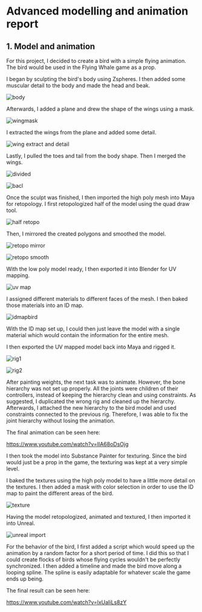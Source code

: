 # Advanced modelling and animation report

## 1. Model and animation

For this project, I decided to create a bird with a simple flying animation. The bird would be used in the Flying Whale game as a prop.

I began by sculpting the bird's body using Zspheres. I then added some muscular detail to the body and made the head and beak.

![body](https://user-images.githubusercontent.com/32599151/37866565-40b0c3f8-2f84-11e8-8f12-b262841b50b9.png)

Afterwards, I added a plane and drew the shape of the wings using a mask.

![wingmask](https://user-images.githubusercontent.com/32599151/37866567-54ebd95c-2f84-11e8-8b48-c482ac6ce3c2.png)

I extracted the wings from the plane and added some detail.

![wing extract and detail](https://user-images.githubusercontent.com/32599151/37866574-6e69b8fe-2f84-11e8-9d9e-b323f5c206a9.png)

Lastly, I pulled the toes and tail from the body shape. Then I merged the wings.

![divided](https://user-images.githubusercontent.com/32599151/37866584-950fc4ee-2f84-11e8-9c01-7d5e186b00f3.png)

![bacl](https://user-images.githubusercontent.com/32599151/37866613-fe8602ee-2f84-11e8-8187-05e713e82ce2.png)

Once the sculpt was finished, I then imported the high poly mesh into Maya for retopology. I first retopologized half of the model using the quad draw tool.

![half retopo](https://user-images.githubusercontent.com/32599151/37866626-2a193458-2f85-11e8-88e8-da6960979959.png)

Then, I mirrored the created polygons and smoothed the model.

![retopo mirror](https://user-images.githubusercontent.com/32599151/37866629-46d4cad0-2f85-11e8-99ea-9c95213e86e5.png)

![retopo smooth](https://user-images.githubusercontent.com/32599151/37866631-4985a790-2f85-11e8-8e68-c29b55d0a30f.png)

With the low poly model ready, I then exported it into Blender for UV mapping.

![uv map](https://user-images.githubusercontent.com/32599151/37866703-2c420772-2f86-11e8-937d-26318c62086a.png)

I assigned different materials to different faces of the mesh. I then baked those materials into an ID map.

![idmapbird](https://user-images.githubusercontent.com/32599151/37866717-50d7079a-2f86-11e8-842b-8b00bff30d87.png)

With the ID map set up, I could then just leave the model with a single material which would contain the information for the entire mesh.

I then exported the UV mapped model back into Maya and rigged it.

![rig1](https://user-images.githubusercontent.com/32599151/37866645-776d626a-2f85-11e8-92cb-6af15c5350db.png)

![rig2](https://user-images.githubusercontent.com/32599151/37866646-797b8fb4-2f85-11e8-9f8f-81823b39e4a1.png)

After painting weights, the next task was to animate. However, the bone hierarchy was not set up properly. All the joints were children of their controllers, instead of keeping the hierarchy clean and using constraints. As suggested, I duplicated the wrong rig and cleaned up the hierarchy. Afterwards, I attached the new hierarchy to the bird model and used constraints connected to the previous rig. Therefore, I was able to fix the joint hierarchy without losing the animation.

The final animation can be seen here:

https://www.youtube.com/watch?v=IlA68oDsOjg

I then took the model into Substance Painter for texturing. Since the bird would just be a prop in the game, the texturing was kept at a very simple level.

I baked the textures using the high poly model to have a little more detail on the textures. I then added a mask with color selection in order to use the ID map to paint the different areas of the bird.

![texture](https://user-images.githubusercontent.com/32599151/37866768-0cc0f916-2f87-11e8-9051-1f9e6c5e1495.png)

Having the model retopologized, animated and textured, I then imported it into Unreal.

![unreal import](https://user-images.githubusercontent.com/32599151/37866789-4dafd6c2-2f87-11e8-89ea-0899c0d12e61.png)

For the behavior of the bird, I first added a script which would speed up the animation by a random factor for a short period of time. I did this so that I could create flocks of birds whose flying cycles wouldn't be perfectly synchronized. I then added a timeline and made the bird move along a looping spline. The spline is easily adaptable for whatever scale the game ends up being.

The final result can be seen here:

https://www.youtube.com/watch?v=lxUaIiLs8zY

